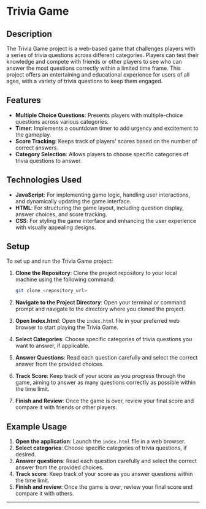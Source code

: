 # Trivia Game

## Description

The Trivia Game project is a web-based game that challenges players with a series of trivia questions across different categories. Players can test their knowledge and compete with friends or other players to see who can answer the most questions correctly within a limited time frame. This project offers an entertaining and educational experience for users of all ages, with a variety of trivia questions to keep them engaged.

## Features

- **Multiple Choice Questions**: Presents players with multiple-choice questions across various categories.
- **Timer**: Implements a countdown timer to add urgency and excitement to the gameplay.
- **Score Tracking**: Keeps track of players' scores based on the number of correct answers.
- **Category Selection**: Allows players to choose specific categories of trivia questions to answer.

## Technologies Used

- **JavaScript**: For implementing game logic, handling user interactions, and dynamically updating the game interface.
- **HTML**: For structuring the game layout, including question display, answer choices, and score tracking.
- **CSS**: For styling the game interface and enhancing the user experience with visually appealing designs.

## Setup

To set up and run the Trivia Game project:

1. **Clone the Repository**: Clone the project repository to your local machine using the following command:

   ```bash
   git clone <repository_url>
   ```

2. **Navigate to the Project Directory**: Open your terminal or command prompt and navigate to the directory where you cloned the project.

3. **Open Index.html**: Open the `index.html` file in your preferred web browser to start playing the Trivia Game.

4. **Select Categories**: Choose specific categories of trivia questions you want to answer, if applicable.

5. **Answer Questions**: Read each question carefully and select the correct answer from the provided choices.

6. **Track Score**: Keep track of your score as you progress through the game, aiming to answer as many questions correctly as possible within the time limit.

7. **Finish and Review**: Once the game is over, review your final score and compare it with friends or other players.

## Example Usage

1. **Open the application**: Launch the `index.html` file in a web browser.
2. **Select categories**: Choose specific categories of trivia questions, if desired.
3. **Answer questions**: Read each question carefully and select the correct answer from the provided choices.
4. **Track score**: Keep track of your score as you answer questions within the time limit.
5. **Finish and review**: Once the game is over, review your final score and compare it with others.

---